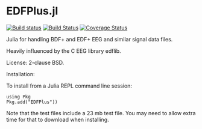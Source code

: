 # EDFPlus.jl

[![Build status](https://ci.appveyor.com/api/projects/status/cfw6pe03rfn9qsoo?svg=true)](https://ci.appveyor.com/project/wherrera10/edfplus.jl)
[![Build Status](https://travis-ci.org/wherrera10/EDFPlus.jl.svg?branch=master)](https://travis-ci.org/wherrera10/EDFPlus.jl)
[![Coverage Status](https://coveralls.io/repos/github/wherrera10/EDFPlus.jl/badge.svg)](https://coveralls.io/github/wherrera10/EDFPlus.jl)

Julia for handling BDF+ and EDF+ EEG and similar signal data files.

Heavily influenced by the C EEG library edflib.

License: 2-clause BSD.

Installation:

To install from a Julia REPL command line session:

    using Pkg
    Pkg.add("EDFPlus"))

Note that the test files include a 23 mb test file. You may need to allow extra time for that to download when installing.
